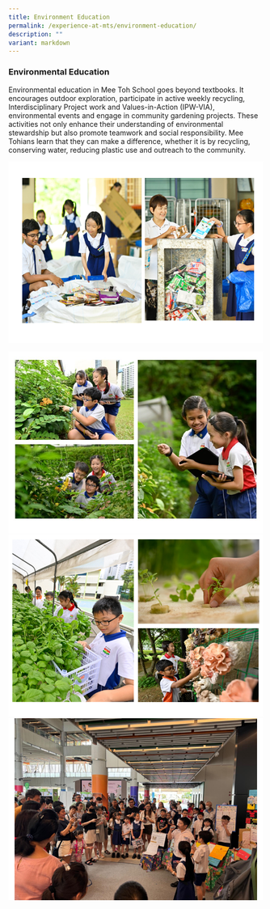 ```yaml
---
title: Environment Education
permalink: /experience-at-mts/environment-education/
description: ""
variant: markdown
---
```

### Environmental Education

Environmental education in Mee Toh School goes beyond textbooks. It encourages outdoor exploration, participate in active weekly recycling, Interdisciplinary Project work and Values-in-Action (IPW-VIA), environmental events and engage in community gardening projects. These activities not only enhance their understanding of environmental stewardship but also promote teamwork and social responsibility. Mee Tohians learn that they can make a difference, whether it is by recycling, conserving water, reducing plastic use and outreach to the community.

![](/images/Environmental_Photo_1.png)

![](/images/Environmental_Photo_2.jpg)![](/images/Envionmental_Photo_3.png)![](/images/Environmentak_Photo_4.png)